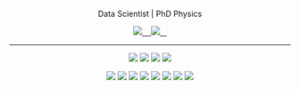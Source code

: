 <!--
**billyvinning/billyvinning** is a ✨ _special_ ✨ repository because its `README.md` (this file) appears on your GitHub profile.
-->
<p align='center'>
  Data Scientist | PhD Physics
</p>

<p align="center">
  <a href="https://www.kaggle.com/bvinning">
    <img src="https://img.shields.io/badge/Kaggle-20BEFF?style=for-the-badge&logo=Kaggle&logoColor=white"  />&nbsp;&nbsp;&nbsp;
  </a>
  <a href="https://www.linkedin.com/in/billy-vinning/">
    <img src="https://img.shields.io/badge/linkedin-%230077B5.svg?&style=for-the-badge&logo=linkedin&logoColor=white"  />&nbsp;&nbsp;&nbsp;
  </a>
</p>
<hr />
<p align="center">
  <img src="https://img.shields.io/badge/c-%2300599C.svg?style=flat-square&logo=c&logoColor=white"/>
  <img src="https://img.shields.io/badge/latex-%23008080.svg?style=flat-square&logo=latex&logoColor=white">
  <img src="https://img.shields.io/badge/mysql-%2300f.svg?style=flat-square&logo=mysql&logoColor=white"/>
  <img src="https://img.shields.io/badge/python-3670A0?style=flat-square&logo=python&logoColor=ffdd54"/>
</p>
<p align="center">
  <img src="https://img.shields.io/badge/jupyter-%23FA0F00.svg?style=flat-square&logo=jupyter&logoColor=white"/>
  <img src="https://img.shields.io/badge/-Lightning-792ee5.svg?style=flat-square&logo=pytorchlightning&logoColor=white)">
  <img src="https://img.shields.io/badge/Matplotlib-%23ffffff.svg?style=flat-square&logo=Matplotlib&logoColor=black"/>
  <img src="https://img.shields.io/badge/numpy-%23013243.svg?style=flat-square&logo=numpy&logoColor=white"/>
  <img src="https://img.shields.io/badge/pandas-%23150458.svg?style=flat-square&logo=pandas&logoColor=white"/>
  <img src="https://img.shields.io/badge/PyTorch-%23EE4C2C.svg?style=flat-square&logo=PyTorch&logoColor=white"/>
  <img src="https://img.shields.io/badge/scikit--learn-%23F7931E.svg?style=flat-square&logo=scikit-learn&logoColor=white"/>
  <img src="https://img.shields.io/badge/SciPy-%230C55A5.svg?style=flat-square&logo=scipy&logoColor=%white"/>
</p>

